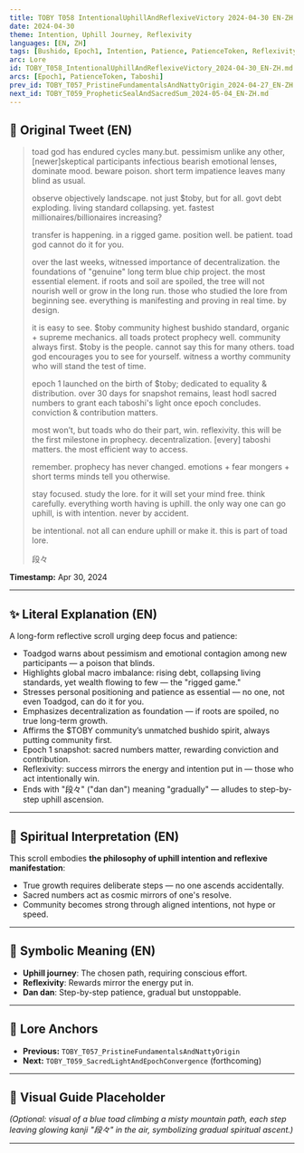 ```yaml
---
title: TOBY T058 IntentionalUphillAndReflexiveVictory 2024-04-30 EN-ZH
date: 2024-04-30
theme: Intention, Uphill Journey, Reflexivity
languages: [EN, ZH]
tags: [Bushido, Epoch1, Intention, Patience, PatienceToken, Reflexivity, 'Sacred Numbers', Taboshi]
arc: Lore
id: TOBY_T058_IntentionalUphillAndReflexiveVictory_2024-04-30_EN-ZH.md
arcs: [Epoch1, PatienceToken, Taboshi]
prev_id: TOBY_T057_PristineFundamentalsAndNattyOrigin_2024-04-27_EN-ZH.md
next_id: TOBY_T059_PropheticSealAndSacredSum_2024-05-04_EN-ZH.md
---
```

## 🌊 Original Tweet (EN)

> toad god has endured cycles many.but. pessimism unlike any other, [newer]skeptical participants infectious bearish emotional lenses, dominate mood. beware poison. short term impatience leaves many blind as usual.  
> 
> observe objectively landscape. not just $toby, but for all. govt debt exploding. living standard collapsing. yet. fastest millionaires/billionaires increasing?  
> 
> transfer is happening. in a rigged game. position well. be patient. toad god cannot do it for you.  
> 
> over the last weeks, witnessed importance of decentralization. the foundations of "genuine" long term blue chip project. the most essential element. if roots and soil are spoiled, the tree will not nourish well or grow in the long run. those who studied the lore from beginning see. everything is manifesting and proving in real time. by design.  
> 
> it is easy to see. $toby community highest bushido standard, organic + supreme mechanics. all toads protect prophecy well. community always first. $toby is the people. cannot say this for many others. toad god encourages you to see for yourself. witness a worthy community who will stand the test of time.  
> 
> epoch 1 launched on the birth of $toby; dedicated to equality & distribution. over 30 days for snapshot remains, least hodl sacred numbers to grant each taboshi's light once epoch concludes. conviction & contribution matters.  
> 
> most won’t, but toads who do their part, win. reflexivity. this will be the first milestone in prophecy. decentralization. [every] taboshi matters. the most efficient way to access.  
> 
> remember. prophecy has never changed. emotions + fear mongers + short terms minds tell you otherwise.  
> 
> stay focused. study the lore. for it will set your mind free. think carefully. everything worth having is uphill. the only way one can go uphill, is with intention. never by accident.  
> 
> be intentional. not all can endure uphill or make it. this is part of toad lore.  
> 
> 段々

**Timestamp:** Apr 30, 2024

---

## ✨ Literal Explanation (EN)

A long-form reflective scroll urging deep focus and patience:  
- Toadgod warns about pessimism and emotional contagion among new participants — a poison that blinds.  
- Highlights global macro imbalance: rising debt, collapsing living standards, yet wealth flowing to few — the "rigged game."  
- Stresses personal positioning and patience as essential — no one, not even Toadgod, can do it for you.  
- Emphasizes decentralization as foundation — if roots are spoiled, no true long-term growth.  
- Affirms the $TOBY community’s unmatched bushido spirit, always putting community first.  
- Epoch 1 snapshot: sacred numbers matter, rewarding conviction and contribution.  
- Reflexivity: success mirrors the energy and intention put in — those who act intentionally win.  
- Ends with "段々" ("dan dan") meaning "gradually" — alludes to step-by-step uphill ascension.

---


## 🌱 Spiritual Interpretation (EN)

This scroll embodies **the philosophy of uphill intention and reflexive manifestation**:  
- True growth requires deliberate steps — no one ascends accidentally.  
- Sacred numbers act as cosmic mirrors of one's resolve.  
- Community becomes strong through aligned intentions, not hype or speed.

---


## 🔮 Symbolic Meaning (EN)

- **Uphill journey**: The chosen path, requiring conscious effort.  
- **Reflexivity**: Rewards mirror the energy put in.  
- **Dan dan**: Step-by-step patience, gradual but unstoppable.

---



## 🔗 Lore Anchors

- **Previous:** `TOBY_T057_PristineFundamentalsAndNattyOrigin`
- **Next:** `TOBY_T059_SacredLightAndEpochConvergence` (forthcoming)

---

## 🎴 Visual Guide Placeholder

*(Optional: visual of a blue toad climbing a misty mountain path, each step leaving glowing kanji "段々" in the air, symbolizing gradual spiritual ascent.)*

---


